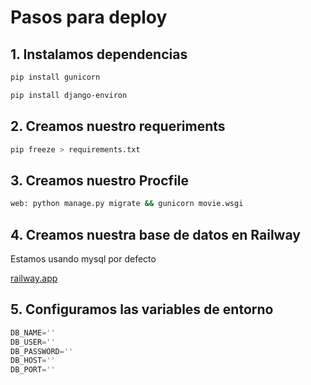 # Pasos para deploy
## 1. Instalamos dependencias 

```bash
pip install gunicorn

pip install django-environ
```

## 2. Creamos nuestro requeriments

```bash
pip freeze > requirements.txt
```

## 3. Creamos nuestro Procfile

```bash
web: python manage.py migrate && gunicorn movie.wsgi
```

## 4. Creamos nuestra base de datos en Railway
Estamos usando mysql por defecto

[railway.app](https://railway.app)

## 5. Configuramos las variables de entorno
```python
DB_NAME=''
DB_USER=''
DB_PASSWORD=''
DB_HOST=''
DB_PORT=''
```